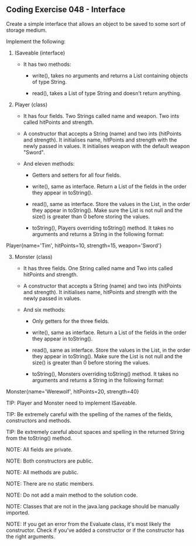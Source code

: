 ## Coding Exercise 048 - Interface

Create a simple interface that allows an object to be saved to some sort of storage medium.



Implement the following:

1.  ISaveable (interface)

    -  It has two methods:

        -  write(), takes no arguments and returns a List containing objects of type String.

        -  read(), takes a List of type String and doesn't return anything.



2.  Player (class)

    -  It has four fields. Two Strings called name and weapon. Two ints called hitPoints and strength.

    -  A constructor that accepts a String (name) and two ints (hitPoints and strength). It initialises name, hitPoints and strength with the newly passed in values. It initialises weapon with the default weapon "Sword".

    -  And eleven methods:

        -  Getters and setters for all four fields.

        -  write(), same as interface. Return a List of the fields in the order they appear in toString().

        -  read(), same as interface. Store the values in the List, in the order they appear in toString(). Make sure the List is not null and the size() is greater than 0 before storing the values.

        -  toString(), Players overriding toString() method. It takes no arguments and returns a String in the following format:

Player{name='Tim', hitPoints=10, strength=15, weapon='Sword'}


3.  Monster (class)

    -  It has three fields. One String called name and Two ints called hitPoints and strength.

    -  A constructor that accepts a String (name) and two ints (hitPoints and strength). It initialises name, hitPoints and strength with the newly passed in values.

    -  And six methods:

        -  Only getters for the three fields.

        -  write(), same as interface. Return a List of the fields in the order they appear in toString().

        -  read(), same as interface. Store the values in the List, in the order they appear in toString(). Make sure the List is not null and the size() is greater than 0 before storing the values.

        -  toString(), Monsters overriding toString() method. It takes no arguments and returns a String in the following format:

Monster{name='Werewolf', hitPoints=20, strength=40}


TIP:  Player and Monster need to implement ISaveable.

TIP:  Be extremely careful with the spelling of the names of the fields, constructors and methods.

TIP:  Be extremely careful about spaces and spelling in the returned String from the toString() method.



NOTE:  All fields are private.

NOTE:  Both constructors are public.

NOTE:  All methods are public.

NOTE:  There are no static members.

NOTE:  Do not add a main method to the solution code.

NOTE: Classes that are not in the java.lang package should be manually imported.

NOTE:  If you get an error from the Evaluate class, it's most likely the constructor. Check if you've added a constructor or if the constructor has the right arguments.